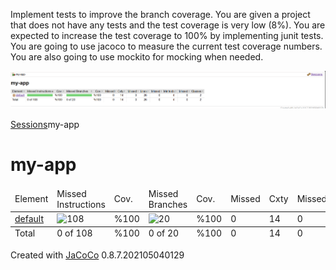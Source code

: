 Implement tests to improve the branch coverage. You are given a project that does not have any tests and the test coverage is very low (8%). You are expected to increase the test coverage to 100% by implementing junit tests. You are going to use jacoco to measure the current test coverage numbers. You are also going to use mockito for mocking when needed.

![screenshot.png](screenshot.png)

<?xml version="1.0" encoding="UTF-8"?><!DOCTYPE html PUBLIC "-//W3C//DTD XHTML 1.0 Strict//EN" "http://www.w3.org/TR/xhtml1/DTD/xhtml1-strict.dtd"><html xmlns="http://www.w3.org/1999/xhtml" lang="tr"><head><meta http-equiv="Content-Type" content="text/html;charset=UTF-8"/><link rel="stylesheet" href="jacoco-resources/report.css" type="text/css"/><link rel="shortcut icon" href="jacoco-resources/report.gif" type="image/gif"/><title>my-app</title><script type="text/javascript" src="jacoco-resources/sort.js"></script></head><body onload="initialSort(['breadcrumb', 'coveragetable'])"><div class="breadcrumb" id="breadcrumb"><span class="info"><a href="jacoco-sessions.html" class="el_session">Sessions</a></span><span class="el_report">my-app</span></div><h1>my-app</h1><table class="coverage" cellspacing="0" id="coveragetable"><thead><tr><td class="sortable" id="a" onclick="toggleSort(this)">Element</td><td class="down sortable bar" id="b" onclick="toggleSort(this)">Missed Instructions</td><td class="sortable ctr2" id="c" onclick="toggleSort(this)">Cov.</td><td class="sortable bar" id="d" onclick="toggleSort(this)">Missed Branches</td><td class="sortable ctr2" id="e" onclick="toggleSort(this)">Cov.</td><td class="sortable ctr1" id="f" onclick="toggleSort(this)">Missed</td><td class="sortable ctr2" id="g" onclick="toggleSort(this)">Cxty</td><td class="sortable ctr1" id="h" onclick="toggleSort(this)">Missed</td><td class="sortable ctr2" id="i" onclick="toggleSort(this)">Lines</td><td class="sortable ctr1" id="j" onclick="toggleSort(this)">Missed</td><td class="sortable ctr2" id="k" onclick="toggleSort(this)">Methods</td><td class="sortable ctr1" id="l" onclick="toggleSort(this)">Missed</td><td class="sortable ctr2" id="m" onclick="toggleSort(this)">Classes</td></tr></thead><tfoot><tr><td>Total</td><td class="bar">0 of 108</td><td class="ctr2">%100</td><td class="bar">0 of 20</td><td class="ctr2">%100</td><td class="ctr1">0</td><td class="ctr2">14</td><td class="ctr1">0</td><td class="ctr2">26</td><td class="ctr1">0</td><td class="ctr2">4</td><td class="ctr1">0</td><td class="ctr2">2</td></tr></tfoot><tbody><tr><td id="a0"><a href="default/index.html" class="el_package">default</a></td><td class="bar" id="b0"><img src="jacoco-resources/greenbar.gif" width="120" height="10" title="108" alt="108"/></td><td class="ctr2" id="c0">%100</td><td class="bar" id="d0"><img src="jacoco-resources/greenbar.gif" width="120" height="10" title="20" alt="20"/></td><td class="ctr2" id="e0">%100</td><td class="ctr1" id="f0">0</td><td class="ctr2" id="g0">14</td><td class="ctr1" id="h0">0</td><td class="ctr2" id="i0">26</td><td class="ctr1" id="j0">0</td><td class="ctr2" id="k0">4</td><td class="ctr1" id="l0">0</td><td class="ctr2" id="m0">2</td></tr></tbody></table><div class="footer"><span class="right">Created with <a href="http://www.jacoco.org/jacoco">JaCoCo</a> 0.8.7.202105040129</span></div></body></html>
